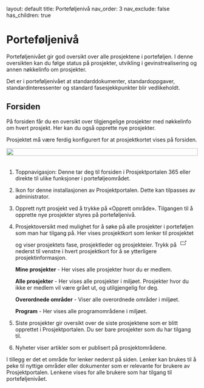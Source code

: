 
layout: default
title: Porteføljenivå
nav_order: 3
nav_exclude: false
has_children: true


# Porteføljenivå

Porteføljenivået gir god oversikt over alle prosjektene i porteføljen. I denne oversikten kan du følge status på prosjekter, utvikling i gevinstrealisering og annen nøkkelinfo om prosjekter.

Det er i porteføljenivået at standarddokumenter, standardoppgaver, standardinteressenter og standard fasesjekkpunkter blir vedlikeholdt.

## Forsiden

På forsiden får du en oversikt over tilgjengelige prosjekter med
nøkkelinfo om hvert prosjekt. Her kan du også opprette nye prosjekter.

Prosjektet må være ferdig konfigurert for at prosjektkortet vises på forsiden.

<img src = "https://raw.githubusercontent.com/Puzzlepart/prosjektportalen-manual-kladd/main/Brukermanual/3%20Portefolje//media/3-Portefoljeforside.png" width ="100%" height ="50%" >     

1)  Toppnavigasjon: Denne tar deg til forsiden i Prosjektportalen 365 eller direkte til ulike funksjoner i porteføljeområdet.

2)  Ikon for denne installasjonen av Prosjektportalen. Dette kan
    tilpasses av administrator.

3)  Opprett nytt prosjekt ved å trykke på «Opprett område».
    Tilgangen til å opprette nye prosjekter styres på porteføljenivå.

4)  Prosjektoversikt med mulighet for å søke på alle prosjekter i
    porteføljen som man har tilgang på. Her vises prosjektkort som
    lenker til prosjektet og viser prosjektets fase, prosjektleder og prosjekteier. Trykk på ![](./media/3.2UtvidelseProsjektkort.png) nederst til venstre i hvert prosjektkort for å se ytterligere prosjektinformasjon.

    **Mine prosjekter** - Her vises alle prosjekter hvor du er medlem.

    **Alle prosjekter** - Her vises alle prosjekter i miljøet. Prosjekter hvor du ikke er medlem vil være grået ut, og utilgjengelig for deg.

    **Overordnede områder** - Viser alle overordnede områder i miljøet.

    **Program** - Her vises alle programområdene i miljøet.

    
5)  Siste prosjekter gir oversikt over de siste prosjektene som er blitt opprettet i Prosjektportalen. Du ser bare prosjekter som du har tilgang til.

6)  Nyheter viser artikler som er publisert på prosjektområdene.

I tillegg er det et område for lenker nederst på siden. Lenker kan
brukes til å peke til nyttige områder eller dokumenter som er
relevante for brukere av Prosjektportalen. Lenkene vises for alle
brukere som har tilgang til porteføljenivået.